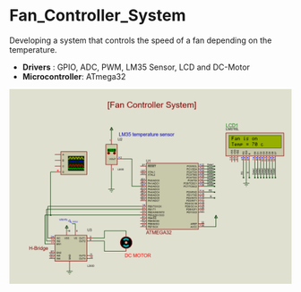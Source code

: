 # Fan_Controller_System
Developing a system that controls the speed of a fan depending on the temperature.
- **Drivers**        : GPIO, ADC, PWM, LM35 Sensor, LCD and DC-Motor 
- **Microcontroller**: ATmega32

![Fan_Controller_System Simulation](./Capture.PNG)

